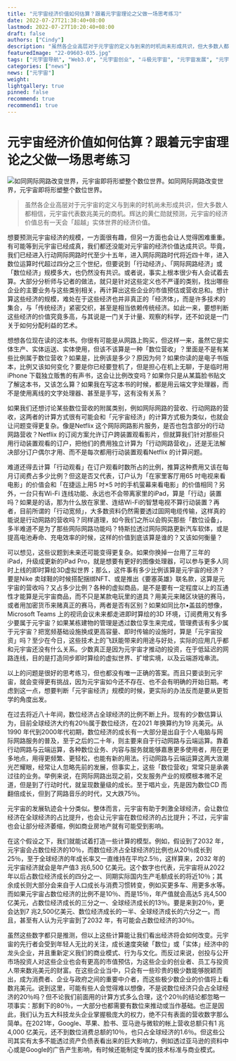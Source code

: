 ```yaml
---
title: "元宇宙经济价值如何估算？跟着元宇宙理论之父做一场思考练习"
date: 2022-07-27T21:38:40+08:00
lastmod: 2022-07-27T10:20:40+08:00
draft: false
authors: ["Cindy"]
description: "虽然各企业高层对于元宇宙的定义与到来的时机尚未形成共识，但大多数人都相信，元宇宙代表数兆美元的商机。辉达的黄仁勋就预测，元宇宙的经济价值总有一天会「超越」实体世界的经济价值。"
featuredImage: "22-09603-035.jpg"
tags: ["元宇宙导航", "Web3.0", "元宇宙创业", "斗极元宇宙", "元宇宙发展", "元宇宙项目"]
categories: ["news"]
news: ["元宇宙"]
weight: 
lightgallery: true
pinned: false
recommend: true
recommend1: true
---
```


# 元宇宙经济价值如何估算？跟着元宇宙理论之父做一场思考练习

![如同网际网路改变世界，元宇宙即将形塑整个数位世界。](C:\Users\admin\Desktop\每日工作\文章\7-27\20220727-05-qt2525\22-09603-035.jpg)如同网际网路改变世界，元宇宙即将形塑整个数位世界。

> 虽然各企业高层对于元宇宙的定义与到来的时机尚未形成共识，但大多数人都相信，元宇宙代表数兆美元的商机。辉达的黄仁勋就预测，元宇宙的经济价值总有一天会「超越」实体世界的经济价值。

想要预测元宇宙经济的规模，一方面很有趣，但另一方面也会让人觉得困难重重。有可能等到元宇宙已经成真，我们都还没能对元宇宙的经济价值达成共识。毕竟，我们已经进入行动网际网路时代至少十五年，进入网际网路时代将近四十年，进入数位运算时代超过四分之三个世纪，但要说到「行动经济」、「网际网路经济」或「数位经济」规模多大，也仍然没有共识。或者说，事实上根本很少有人会试着去算。大部分分析师与记者的做法，就只是针对这些定义也不严谨的类别，找出哪些企业的主要业务与这些类别相关，再计算出这些企业的市值预估或营收总和。想计算这些经济的规模，难处在于这些经济也并非真正的「经济体」，而是许多技术的集合，与「传统经济」紧密交织，甚至是相当依赖传统经济。如此一来，要想判断这些经济的价值究竟多高，与其说是一门关于计量、观察的科学，还不如说是一门关于如何分配利益的艺术。

想想各位现在读的这本书。你很有可能是从网路上购买，但这样一来，虽然它是实体生产、实体运送、实体使用，但该不该算是一种「数位营收」？里面是不是有某些比例属于数位营收？如果是，比例该是多少？原因为何？如果你读的是电子书版本，比例又该如何变化？要是你已经要登机了，但是担心在机上无聊，于是临时用iPhone 下载独立贩售的有声书，这会让比例改变吗？如果你只是从某篇脸书贴文了解这本书，又该怎么算？如果我在写这本书的时候，都是用云端文字处理器，而不是使用离线的文字处理器、甚至是手写，这有没有关系？

如果我们还想讨论某些数位营收的附属类别，例如网际网路的营收、行动网路的营收，这两者的计算方式很有可能会和「元宇宙经济」的计算方式极为类似，也就会让问题变得更复杂。像是Netflix 这个网际网路影片服务，是否也包含部分的行动网路营收？Netflix 的订阅方案允许订户跨装置观看影片，但就算我们针对那些只用行动装置观看的订户，把他们的费用独立计算为「行动网路营收」，还是无法解决部分订户偶尔才用、而不是每次都用行动装置观看Netflix 的计算问题。

难道还得去计算「行动观看」在订户观看时数所占的比例，推算这种费用又该在每月订阅费占多少比例？但这是否又代表，订户认为「在家里客厅用65 吋电视来看电影」的价值会和「在捷运上用5 吋×5 吋的手机萤幕来看电影」的价值相同？另外，一台只有Wi-Fi 连线功能、永远也不会带离家里的iPad，算是「行动」装置吗？如果是的话，那为什么放在家里、连结Wi-Fi的智慧电视不算行动装置？再者，目前所谓的「行动宽频」，大多数资料仍然需要透过固网电缆传输，这样真的能说是行动网路的营收吗？同样道理，如今我们之所以会购买那些「数位设备」，多半难道不是为了那些网际网路功能吗？特斯拉透过网际网路更新汽车软体，或是提高电池寿命、充电效率的时候，这样的价值到底该算是谁的？又该如何衡量？

可以想见，这些议题到未来还可能变得更复杂。如果你换掉一台用了三年的iPad，升级成更新的iPad Pro，就是想要有更好的图像处理器，可以参与更多人同时上线的即时算绘3D虚拟世界；那么，这件事有多少比例该算是元宇宙的经济？要是Nike 卖球鞋的时候搭配捆绑NFT、或是推出《要塞英雄》联名款，这算是元宇宙的营收吗？又占多少比例？各种的虚拟商品，是不是要有一定程度以上的互通性才能算是元宇宙商品，而不只是某款电玩里的道具？用美元来赌区块链的赛马，或者用加密货币来赌真正的赛马，两者是否有区别？如果如同比尔•盖兹的想像，Microsoft Teams 上的视讯会议未来都走进即时算绘的3D 环境，订阅费用又有多少要属于元宇宙？如果某栋建物的管理是透过数位孪生来完成，管理费该有多少属于元宇宙？把宽频基础设施换成更高容量、即时传输的设施时，算是「元宇宙投资」吗？至少在今日，这些技术上的飞跃能带来的用途与好处，实际的应用几乎都和元宇宙还没有什么关系。少数真正是因为元宇宙才推动的投资，在于低延迟的网路连线，目的是打造同步即时算绘的虚拟世界、扩增实境，以及云端游戏串流。

以上的问题是很好的思考练习，但也都没有唯一正确的答案。而且只要谈到元宇宙，就会变得更有挑战，因为元宇宙如今还不存在、也不会有明确的开始日期。考虑到这一点，想要判断「元宇宙经济」规模的时候，更实际的办法反而是要从更哲学的角度出发。

在过去将近八十年间，数位经济占全球经济的比例不断上升。现有的少数估算认为，目前全球经济大约有20％属于数位经济，在2021 年换算约为19 兆美元。从1990 年代到2000年代初期，数位经济的成长有一大部分是出自于个人电脑与网际网路服务的普及，至于之后的二十年，则主要来自于行动网路与云端运算。靠着行动网路与云端运算，各种数位业务、内容与服务就能够嘉惠更多使用者，用在更多地点，用得更频繁、更轻松，也能有新的用法。行动网路与云端运算这两大浪潮光芒耀眼，经常让人忽略先前的发展，但事实上，这些「数位营收」常常只是承袭过往的业务。举例来说，在网际网路出现之前，交友服务产业的规模根本微不足道，但是到了行动时代，就呈现数量级的成长。至于唱片业，先是因为数位CD 而翻倍成长，但到了网路音乐的时代，又大跌75％。

元宇宙的发展轨迹会十分类似。整体而言，元宇宙有助于刺激全球经济，会让数位经济在全球经济的占比提升，也会让元宇宙在数位经济的占比提升；不过，元宇宙也会让部分经济萎缩，例如商业房地产就有可能受到影响。

在这个假设之下，我们就能试着打造一些计算的模型。例如，假设到了2032 年，元宇宙会占数位经济的10％，而数位经济占全球经济的比例也从20％成长到25％，至于全球经济的年成长率又一直维持在平均2.5％，这样算来，2032 年的元宇宙经济就会是年产值3 兆6,500 亿美元。这个数字也代表，元宇宙将从2022 年以后占数位经济成长的四分之一、同期实际国内生产毛额成长的将近10％；其余成长则大部分会来自于人口成长与消费习惯转变，例如买更多车、用更多水等。而如果元宇宙占数位经济的比例不是10％、而是15％，年产值就会高达5 兆4,500 亿美元，占数位经济成长的三分之一、全球经济成长的13％。要是来到20％，更会达到7 兆2,500亿美元、数位经济成长的一半、全球经济成长的六分之一。而且，甚至有人认为元宇宙到了2032 年，有可能会占数位经济的30％。

虽然这些数字都只是推测，但以上这些计算能让我们看出经济将会如何改变。元宇宙的先行者会受到年轻人无比的关注，成长速度突破「数位」或「实体」经济中的龙头企业，并且重新定义我们的商业模式、行为与文化。而反过来说，创投与公开市场投资人对这些企业也会有更高的市值预估，为这些企业的创业者、员工与投资人带来数兆美元的财富。在这些企业当中，只会有一些珍贵的极少数能够脱颖而出，成为消费者、企业与政府之间的重要中介者，而这些极少数企业的价值将上看数兆美元。说到这里，可能有些人会觉得难以想像，不是说数位经济只会占全球经济的20％吗？但不论我们前面用的计算方式多么合理，这个20％的结论都忽略一项事实：那剩下的80％，一大部分也都需要有数位来推动或当作基础。也正是因此，我们认为五大科技龙头企业掌握极庞大的权力，绝不只有表面的营收数字那么简单。在2021年，Google、苹果、脸书、亚马逊与微软的帐上营收总额只有1 兆4,000 亿美元，还不到数位消费总额的10％，也只占全球经济的1.6％。但这些公司其实有太多不能透过资产负债表看出来的巨大影响力，例如透过亚马逊的资料中心或是Google的广告产生影响，有时候还能制定专属的技术标准与商业模式。